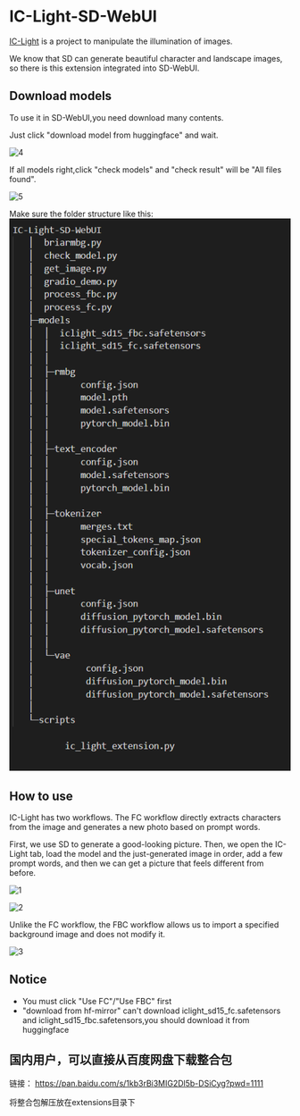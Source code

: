 # IC-Light-SD-WebUI

 [IC-Light](https://github.com/lllyasviel/IC-Light) is a project to manipulate the illumination of images.

We know that SD can generate beautiful character and landscape images, so there is this extension integrated into SD-WebUI.

## Download models

To use it in SD-WebUI,you need download many contents.

Just click "download model from huggingface" and wait.

![4](imgs/4.png)

If all models right,click "check models" and "check result" will be "All files found".

![5](imgs/5.png)



Make sure the folder structure like this:
![1](imgs/6.png)




## How to use

IC-Light has two workflows. The FC workflow directly extracts characters from the image and generates a new photo based on prompt words.



First, we use SD to generate a good-looking picture. Then, we open the IC-Light tab, load the model and the just-generated image in order, add a few prompt words, and then we can get a picture that feels different from before.

![1](imgs/1.png)

![2](imgs/2.png)

Unlike the FC workflow, the FBC workflow allows us to import a specified background image and does not modify it.

![3](imgs/3.png)

## Notice

* You must click "Use FC"/"Use FBC" first
* "download from hf-mirror"  can't download iclight_sd15_fc.safetensors and iclight_sd15_fbc.safetensors,you should download it from huggingface

## 国内用户，可以直接从百度网盘下载整合包

链接： https://pan.baidu.com/s/1kb3rBi3MIG2Dl5b-DSiCyg?pwd=1111 

将整合包解压放在extensions目录下

